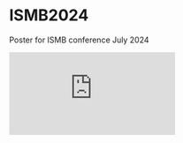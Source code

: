 # ISMB2024
Poster for ISMB conference July 2024


![alt text](https://raw.githubusercontent.com/tzamkovaya/ISMB2024/master/ISMB2024_564_Zamkovaya_poster.pdf)

